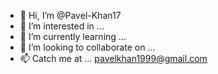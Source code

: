 - 👋 Hi, I’m @Pavel-Khan17
- 👀 I’m interested in ...
- 🌱 I’m currently learning ...
- 💞️ I’m looking to collaborate on ...
- 📫 Catch me  at ... pavelkhan1999@gmail.com

<!---
Pavel-Khan17/Pavel-Khan17 is a ✨ special ✨ repository because its `README.md` (this file) appears on your GitHub profile.
You can click the Preview link to take a look at your changes.
--->
